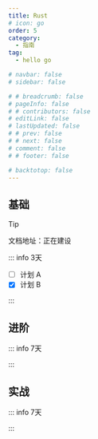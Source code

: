 ```yaml
---
title: Rust
# icon: go
order: 5
category:
  - 指南
tag:
  - hello go

# navbar: false
# sidebar: false

# # breadcrumb: false
# pageInfo: false
# # contributors: false
# editLink: false
# lastUpdated: false
# # prev: false
# # next: false
# comment: false
# # footer: false

# backtotop: false
---
```




## 基础
> [!tip]
> 文档地址：正在建设

::: info
3天
- [ ] 计划 A
- [x] 计划 B

:::

## 进阶

::: info
7天


:::
## 实战

::: info
7天


:::
